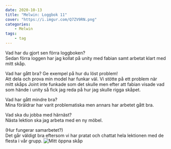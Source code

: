 ```yaml
---
date: 2020-10-13
title: "Melwin: Loggbok 11"
cover: "https://i.imgur.com/Q7ZV9RN.png"
categories: 
    - Melwin
tags:
    - tag
---
```


Vad har du gjort sen förra loggboken?  
Sedan förra loggen har jag kollat på unity med fabian samt arbetat klart med mitt skåp.

Vad har gått bra? Ge exempel på hur du löst problem!  
Att dela och prova min model har funkar väl.
Vi stötte på ett problem när mitt skåps Joint inte funkade som det skulle men efter att fabian visade vad som hände i unity så fick jag reda på hur jag skulle rigga skåpet.

Vad har gått mindre bra?   
Mina föräldrar har varit problematiska men annars har arbetet gått bra.

Vad ska du jobba med härnäst?  
Nästa lektion ska jag arbeta med en ny möbel.

(Hur fungerar samarbetet?)  
Det går väldigt bra eftersom vi har pratat och chattat hela lektionen med de flesta i vår grupp.
![Mitt öppna skåp](https://cdn.discordapp.com/attachments/482137548681117717/765536201959669780/unknown.png)
